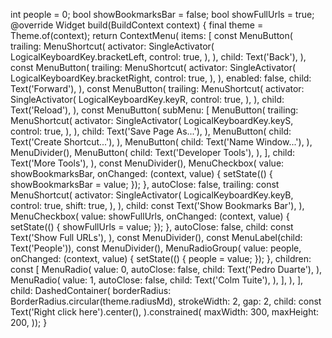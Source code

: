 int people = 0;
bool showBookmarksBar = false;
bool showFullUrls = true;
@override
Widget build(BuildContext context) {
final theme = Theme.of(context);
return ContextMenu(
items: [
const MenuButton(
trailing: MenuShortcut(
activator: SingleActivator(
LogicalKeyboardKey.bracketLeft,
control: true,
),
),
child: Text('Back'),
),
const MenuButton(
trailing: MenuShortcut(
activator: SingleActivator(
LogicalKeyboardKey.bracketRight,
control: true,
),
),
enabled: false,
child: Text('Forward'),
),
const MenuButton(
trailing: MenuShortcut(
activator: SingleActivator(
LogicalKeyboardKey.keyR,
control: true,
),
),
child: Text('Reload'),
),
const MenuButton(
subMenu: [
MenuButton(
trailing: MenuShortcut(
activator: SingleActivator(
LogicalKeyboardKey.keyS,
control: true,
),
),
child: Text('Save Page As...'),
),
MenuButton(
child: Text('Create Shortcut...'),
),
MenuButton(
child: Text('Name Window...'),
),
MenuDivider(),
MenuButton(
child: Text('Developer Tools'),
),
],
child: Text('More Tools'),
),
const MenuDivider(),
MenuCheckbox(
value: showBookmarksBar,
onChanged: (context, value) {
setState(() {
showBookmarksBar = value;
});
},
autoClose: false,
trailing: const MenuShortcut(
activator: SingleActivator(
LogicalKeyboardKey.keyB,
control: true,
shift: true,
),
),
child: const Text('Show Bookmarks Bar'),
),
MenuCheckbox(
value: showFullUrls,
onChanged: (context, value) {
setState(() {
showFullUrls = value;
});
},
autoClose: false,
child: const Text('Show Full URLs'),
),
const MenuDivider(),
const MenuLabel(child: Text('People')),
const MenuDivider(),
MenuRadioGroup(
value: people,
onChanged: (context, value) {
setState(() {
people = value;
});
},
children: const [
MenuRadio(
value: 0,
autoClose: false,
child: Text('Pedro Duarte'),
),
MenuRadio(
value: 1,
autoClose: false,
child: Text('Colm Tuite'),
),
],
),
],
child: DashedContainer(
borderRadius: BorderRadius.circular(theme.radiusMd),
strokeWidth: 2,
gap: 2,
child: const Text('Right click here').center(),
).constrained(
maxWidth: 300,
maxHeight: 200,
));
}
